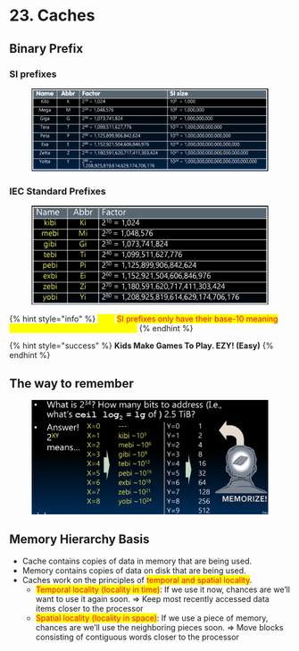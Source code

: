 # 23. Caches

## Binary Prefix

### SI prefixes

<figure><img src=".gitbook/assets/image (8) (1) (1) (1) (1) (1) (1).png" alt=""><figcaption></figcaption></figure>

### IEC Standard Prefixes

<figure><img src=".gitbook/assets/image (1) (1) (1) (1) (1) (1) (1) (1) (1) (1) (1) (1) (1) (1) (1) (1) (1) (1).png" alt=""><figcaption></figcaption></figure>

{% hint style="info" %}
<mark style="color:yellow;">Now</mark> <mark style="color:red;">SI prefixes only have their base-10 meaning</mark> <mark style="color:yellow;">and never have a base-2 meaning.</mark>
{% endhint %}

{% hint style="success" %}
**Kids Make Games To Play. EZY! (Easy)**
{% endhint %}

## The way to remember

<figure><img src=".gitbook/assets/image (2) (1) (1) (1) (1) (1) (1) (1) (1) (1) (1) (1) (1) (1) (1) (1) (1).png" alt=""><figcaption></figcaption></figure>

## Memory Hierarchy Basis

* Cache contains copies of data in memory that are being used.&#x20;
* Memory contains copies of data on disk that are being used.&#x20;
* Caches work on the principles of <mark style="color:red;">temporal and spatial locality</mark>.&#x20;
  * <mark style="color:red;">Temporal locality (locality in time)</mark>: If we use it now, chances are we’ll want to use it again soon. ⇒ Keep most recently accessed data items closer to the processor&#x20;
  * <mark style="color:red;">Spatial locality (locality in space)</mark>: If we use a piece of memory, chances are we’ll use the neighboring pieces soon. ⇒ Move blocks consisting of contiguous words closer to the processor
